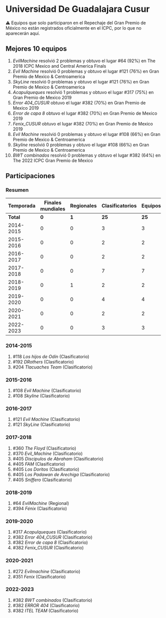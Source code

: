 # Universidad De Guadalajara Cusur

:warning: Equipos que solo participaron en el Repechaje del Gran Premio de México no están registrados oficialmente en el ICPC, por lo que no aparecerán aquí.

## Mejores 10 equipos

1. _EvilMachine_ resolvió 2 problemas y obtuvo el lugar #64 (92%) en The 2018 ICPC Mexico and Central America Finals
1. _Evil Machine_ resolvió 0 problemas y obtuvo el lugar #121 (76%) en Gran Premio de Mexico & Centroamerica
1. _SkyLine_ resolvió 0 problemas y obtuvo el lugar #121 (76%) en Gran Premio de Mexico & Centroamerica
1. _Acapulqueques_ resolvió 1 problemas y obtuvo el lugar #317 (75%) en Gran Premio de Mexico 2019
1. _Error 404_CUSUR_ obtuvo el lugar #382 (70%) en Gran Premio de Mexico 2019
1. _Error de capa 8_ obtuvo el lugar #382 (70%) en Gran Premio de Mexico 2019
1. _Fenix_CUSUR_ obtuvo el lugar #382 (70%) en Gran Premio de Mexico 2019
1. _Evil Machine_ resolvió 0 problemas y obtuvo el lugar #108 (66%) en Gran Premio de Mexico & Centroamerica
1. _Skyline_ resolvió 0 problemas y obtuvo el lugar #108 (66%) en Gran Premio de Mexico & Centroamerica
1. _BWT combinados_ resolvió 0 problemas y obtuvo el lugar #382 (64%) en The 2022 ICPC Gran Premio de Mexico

## Participaciones

### Resumen

| Temporada | Finales mundiales | Regionales | Clasificatorios | Equipos |
| --- | --- | --- | --- | --- |
| **Total** | **0** | **1** | **25** | **25** |
| 2014-2015 | 0 | 0 | 3 | 3 |
| 2015-2016 | 0 | 0 | 2 | 2 |
| 2016-2017 | 0 | 0 | 2 | 2 |
| 2017-2018 | 0 | 0 | 7 | 7 |
| 2018-2019 | 0 | 1 | 2 | 2 |
| 2019-2020 | 0 | 0 | 4 | 4 |
| 2020-2021 | 0 | 0 | 2 | 2 |
| 2022-2023 | 0 | 0 | 3 | 3 |

### 2014-2015

1. #118 _Los hijos de Odín_ (Clasificatorio)
1. #192 _DRothers_ (Clasificatorio)
1. #204 _Tlacuaches Team_ (Clasificatorio)

### 2015-2016

1. #108 _Evil Machine_ (Clasificatorio)
1. #108 _Skyline_ (Clasificatorio)

### 2016-2017

1. #121 _Evil Machine_ (Clasificatorio)
1. #121 _SkyLine_ (Clasificatorio)

### 2017-2018

1. #360 _The Floyd_ (Clasificatorio)
1. #370 _Evil_Machine_ (Clasificatorio)
1. #405 _Discipulos de Abraham_ (Clasificatorio)
1. #405 _FAM_ (Clasificatorio)
1. #405 _Los Doritos_ (Clasificatorio)
1. #405 _Los Padawan de Arechiga_ (Clasificatorio)
1. #405 _Sniffero_ (Clasificatorio)

### 2018-2019

1. #64 _EvilMachine_ (Regional)
1. #394 _Fénix_ (Clasificatorio)

### 2019-2020

1. #317 _Acapulqueques_ (Clasificatorio)
1. #382 _Error 404_CUSUR_ (Clasificatorio)
1. #382 _Error de capa 8_ (Clasificatorio)
1. #382 _Fenix_CUSUR_ (Clasificatorio)

### 2020-2021

1. #272 _Evilmachine_ (Clasificatorio)
1. #351 _Fenix_ (Clasificatorio)

### 2022-2023

1. #382 _BWT combinados_ (Clasificatorio)
1. #382 _ERROR 404_ (Clasificatorio)
1. #382 _ITEL TEAM_ (Clasificatorio)




